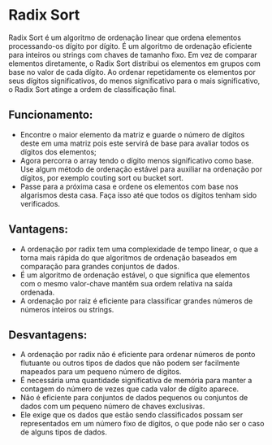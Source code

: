 # Radix Sort
Radix Sort é um algoritmo de ordenação linear que ordena elementos processando-os dígito por dígito. É um algoritmo de ordenação eficiente para inteiros ou strings com chaves de tamanho fixo. 
Em vez de comparar elementos diretamente, o Radix Sort distribui os elementos em grupos com base no valor de cada dígito. Ao ordenar repetidamente os elementos por seus dígitos significativos, do menos significativo para o mais significativo, o Radix Sort atinge a ordem de classificação final.

## Funcionamento:
- Encontre o maior elemento da matriz e guarde o número de dígitos deste em uma matriz pois este servirá de base para avaliar todos os dígitos dos elementos;
- Agora percorra o array tendo o dígito menos significativo como base. Use algum método de ordenação estável para auxiliar na ordenação por dígitos, por exemplo couting sort ou bucket sort.
- Passe para a próxima casa e ordene os elementos com base nos algarismos desta casa. Faça isso até que todos os dígitos tenham sido verificados.

## Vantagens:
- A ordenação por radix tem uma complexidade de tempo linear, o que a torna mais rápida do que algoritmos de ordenação baseados em comparação para grandes conjuntos de dados.
- É um algoritmo de ordenação estável, o que significa que elementos com o mesmo valor-chave mantêm sua ordem relativa na saída ordenada.
- A ordenação por raiz é eficiente para classificar grandes números de números inteiros ou strings.
## Desvantagens:
- A ordenação por radix não é eficiente para ordenar números de ponto flutuante ou outros tipos de dados que não podem ser facilmente mapeados para um pequeno número de dígitos.
- É necessária uma quantidade significativa de memória para manter a contagem do número de vezes que cada valor de dígito aparece.
- Não é eficiente para conjuntos de dados pequenos ou conjuntos de dados com um pequeno número de chaves exclusivas.
- Ele exige que os dados que estão sendo classificados possam ser representados em um número fixo de dígitos, o que pode não ser o caso de alguns tipos de dados.
